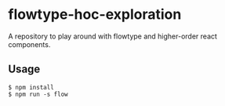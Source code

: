 # flowtype-hoc-exploration
A repository to play around with flowtype and higher-order react components.

## Usage

    $ npm install
    $ npm run -s flow

